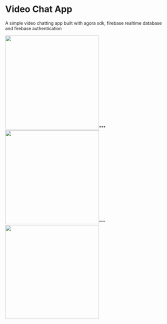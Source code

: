 # Video Chat App

A simple video chatting app built with agora sdk, firebase realtime database and firebase authentication

<img src="https://user-images.githubusercontent.com/60139290/122007359-c4d20080-cdaf-11eb-8a56-ed559c1c1251.png" width=300 />***<img src="https://user-images.githubusercontent.com/60139290/122007434-d5827680-cdaf-11eb-99a5-ea6a422090db.png" width=300 />"""<img src="https://user-images.githubusercontent.com/60139290/122007561-f3e87200-cdaf-11eb-964f-513efc428cd6.png" width=300 />
